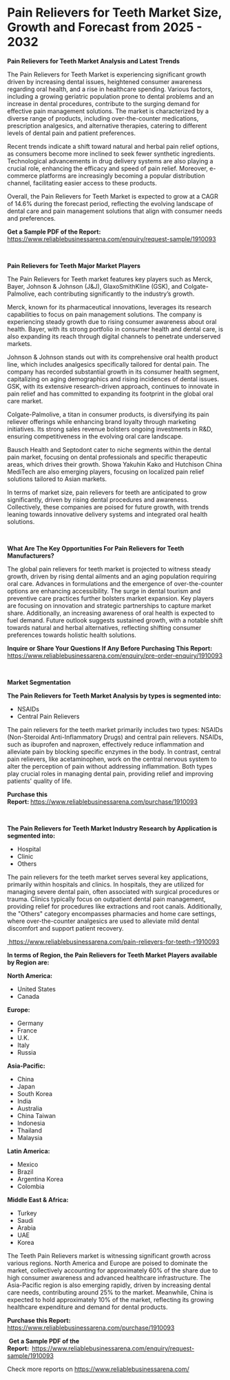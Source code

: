 <p><h1>Pain Relievers for Teeth Market Size, Growth and Forecast from 2025 - 2032</h1></p><p><strong>Pain Relievers for Teeth Market Analysis and Latest Trends</strong></p>
<p><p>The Pain Relievers for Teeth Market is experiencing significant growth driven by increasing dental issues, heightened consumer awareness regarding oral health, and a rise in healthcare spending. Various factors, including a growing geriatric population prone to dental problems and an increase in dental procedures, contribute to the surging demand for effective pain management solutions. The market is characterized by a diverse range of products, including over-the-counter medications, prescription analgesics, and alternative therapies, catering to different levels of dental pain and patient preferences.</p><p>Recent trends indicate a shift toward natural and herbal pain relief options, as consumers become more inclined to seek fewer synthetic ingredients. Technological advancements in drug delivery systems are also playing a crucial role, enhancing the efficacy and speed of pain relief. Moreover, e-commerce platforms are increasingly becoming a popular distribution channel, facilitating easier access to these products. </p><p>Overall, the Pain Relievers for Teeth Market is expected to grow at a CAGR of 14.6% during the forecast period, reflecting the evolving landscape of dental care and pain management solutions that align with consumer needs and preferences.</p></p>
<p><strong>Get a Sample PDF of the Report:&nbsp;</strong> <a href="https://www.reliablebusinessarena.com/enquiry/request-sample/1910093?utm_campaign=3262&utm_medium=2&utm_source=Github&utm_content=ia&utm_term=08032025&utm_id=pain-relievers-for-teeth">https://www.reliablebusinessarena.com/enquiry/request-sample/1910093</a></p>
<p>&nbsp;</p>
<p><strong>Pain Relievers for Teeth Major Market Players</strong></p>
<p><p>The Pain Relievers for Teeth market features key players such as Merck, Bayer, Johnson & Johnson (J&J), GlaxoSmithKline (GSK), and Colgate-Palmolive, each contributing significantly to the industry’s growth. </p><p>Merck, known for its pharmaceutical innovations, leverages its research capabilities to focus on pain management solutions. The company is experiencing steady growth due to rising consumer awareness about oral health. Bayer, with its strong portfolio in consumer health and dental care, is also expanding its reach through digital channels to penetrate underserved markets.</p><p>Johnson & Johnson stands out with its comprehensive oral health product line, which includes analgesics specifically tailored for dental pain. The company has recorded substantial growth in its consumer health segment, capitalizing on aging demographics and rising incidences of dental issues. GSK, with its extensive research-driven approach, continues to innovate in pain relief and has committed to expanding its footprint in the global oral care market.</p><p>Colgate-Palmolive, a titan in consumer products, is diversifying its pain reliever offerings while enhancing brand loyalty through marketing initiatives. Its strong sales revenue bolsters ongoing investments in R&D, ensuring competitiveness in the evolving oral care landscape.</p><p>Bausch Health and Septodont cater to niche segments within the dental pain market, focusing on dental professionals and specific therapeutic areas, which drives their growth. Showa Yakuhin Kako and Hutchison China MediTech are also emerging players, focusing on localized pain relief solutions tailored to Asian markets.</p><p>In terms of market size, pain relievers for teeth are anticipated to grow significantly, driven by rising dental procedures and awareness. Collectively, these companies are poised for future growth, with trends leaning towards innovative delivery systems and integrated oral health solutions.</p></p>
<p>&nbsp;</p>
<p><strong>What Are The Key Opportunities For Pain Relievers for Teeth Manufacturers?</strong></p>
<p><p>The global pain relievers for teeth market is projected to witness steady growth, driven by rising dental ailments and an aging population requiring oral care. Advances in formulations and the emergence of over-the-counter options are enhancing accessibility. The surge in dental tourism and preventive care practices further bolsters market expansion. Key players are focusing on innovation and strategic partnerships to capture market share. Additionally, an increasing awareness of oral health is expected to fuel demand. Future outlook suggests sustained growth, with a notable shift towards natural and herbal alternatives, reflecting shifting consumer preferences towards holistic health solutions.</p></p>
<p><strong>Inquire or Share Your Questions If Any Before Purchasing This Report:</strong> <a href="https://www.reliablebusinessarena.com/enquiry/pre-order-enquiry/1910093?utm_campaign=3262&utm_medium=2&utm_source=Github&utm_content=ia&utm_term=08032025&utm_id=pain-relievers-for-teeth">https://www.reliablebusinessarena.com/enquiry/pre-order-enquiry/1910093</a></p>
<p>&nbsp;</p>
<p><strong>Market Segmentation</strong></p>
<p><strong>The Pain Relievers for Teeth Market Analysis by types is segmented into:</strong></p>
<p><ul><li>NSAIDs</li><li>Central Pain Relievers</li></ul></p>
<p><p>The pain relievers for the teeth market primarily includes two types: NSAIDs (Non-Steroidal Anti-Inflammatory Drugs) and central pain relievers. NSAIDs, such as ibuprofen and naproxen, effectively reduce inflammation and alleviate pain by blocking specific enzymes in the body. In contrast, central pain relievers, like acetaminophen, work on the central nervous system to alter the perception of pain without addressing inflammation. Both types play crucial roles in managing dental pain, providing relief and improving patients' quality of life.</p></p>
<p><strong>Purchase this Report:&nbsp;</strong><a href="https://www.reliablebusinessarena.com/purchase/1910093?utm_campaign=3262&utm_medium=2&utm_source=Github&utm_content=ia&utm_term=08032025&utm_id=pain-relievers-for-teeth">https://www.reliablebusinessarena.com/purchase/1910093</a></p>
<p>&nbsp;</p>
<p><strong>The Pain Relievers for Teeth Market Industry Research by Application is segmented into:</strong></p>
<p><ul><li>Hospital</li><li>Clinic</li><li>Others</li></ul></p>
<p><p>The pain relievers for the teeth market serves several key applications, primarily within hospitals and clinics. In hospitals, they are utilized for managing severe dental pain, often associated with surgical procedures or trauma. Clinics typically focus on outpatient dental pain management, providing relief for procedures like extractions and root canals. Additionally, the "Others" category encompasses pharmacies and home care settings, where over-the-counter analgesics are used to alleviate mild dental discomfort and support patient recovery.</p></p>
<p><a href="https://www.reliablebusinessarena.com/pain-relievers-for-teeth-r1910093?utm_campaign=3262&utm_medium=2&utm_source=Github&utm_content=ia&utm_term=08032025&utm_id=pain-relievers-for-teeth">&nbsp;https://www.reliablebusinessarena.com/pain-relievers-for-teeth-r1910093</a></p>
<p><strong>In terms of Region, the Pain Relievers for Teeth Market Players available by Region are:</strong></p>
<p>
    <p> <strong> North America: </strong>
        <ul>
            <li>United States</li>
            <li>Canada</li>
        </ul>
        </p> 
    <p> <strong> Europe: </strong>
        <ul>
            <li>Germany</li>
            <li>France</li>
            <li>U.K.</li>
            <li>Italy</li>
            <li>Russia</li>
        </ul>
        </p> 
    <p> <strong> Asia-Pacific: </strong>
        <ul>
            <li>China</li>
            <li>Japan</li>
            <li>South Korea</li>
            <li>India</li>
            <li>Australia</li>
            <li>China Taiwan</li>
            <li>Indonesia</li>
            <li>Thailand</li>
            <li>Malaysia</li>
        </ul>
        </p> 
    <p> <strong> Latin America: </strong>
        <ul>
            <li>Mexico</li>
            <li>Brazil</li>
            <li>Argentina Korea</li>
            <li>Colombia</li>
        </ul>
        </p> 
    <p> <strong> Middle East & Africa: </strong>
        <ul>
            <li>Turkey</li>
            <li>Saudi</li>
            <li>Arabia</li>
            <li>UAE</li>
            <li>Korea</li>
        </ul>
    </p>
    </p>
<p><p>The Teeth Pain Relievers market is witnessing significant growth across various regions. North America and Europe are poised to dominate the market, collectively accounting for approximately 60% of the share due to high consumer awareness and advanced healthcare infrastructure. The Asia-Pacific region is also emerging rapidly, driven by increasing dental care needs, contributing around 25% to the market. Meanwhile, China is expected to hold approximately 10% of the market, reflecting its growing healthcare expenditure and demand for dental products.</p></p>
<p><strong>Purchase this Report: </strong><a href="https://www.reliablebusinessarena.com/purchase/1910093?utm_campaign=3262&utm_medium=2&utm_source=Github&utm_content=ia&utm_term=08032025&utm_id=pain-relievers-for-teeth">https://www.reliablebusinessarena.com/purchase/1910093</a></p>
<p>&nbsp;<strong>Get a Sample PDF of the Report:&nbsp;&nbsp;</strong><a href="https://www.reliablebusinessarena.com/enquiry/request-sample/1910093?utm_campaign=3262&utm_medium=2&utm_source=Github&utm_content=ia&utm_term=08032025&utm_id=pain-relievers-for-teeth">https://www.reliablebusinessarena.com/enquiry/request-sample/1910093</a></p>
<p><strong></strong></p>
<p>Check more reports on <a href="https://www.reliablebusinessarena.com/?utm_campaign=3262&utm_medium=2&utm_source=Github&utm_content=ia&utm_term=08032025&utm_id=pain-relievers-for-teeth">https://www.reliablebusinessarena.com/</a></p>